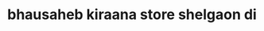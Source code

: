 ---
title: "bhausaheb kiraana store shelgaon di"
url: /shelgaon-di/bhausaheb-kiraana-store-shelgaon-di/
shop: Supermarkt
---